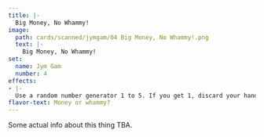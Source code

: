 ```yaml
---
title: |-
  Big Money, No Whammy!
image: 
  path: cards/scanned/jymgam/04 Big Money, No Whammy!.png
  text: |-
    Big Money, No Whammy!
set:
  name: Jym Gam
  number: 4
effects: 
- |-
  Use a random number generator 1 to 5. If you get 1, discard your hand. Otherwise get that many $1000.
flavor-text: Money or whammy?
---
```

Some actual info about this thing TBA.
